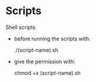 # Scripts
Shell scripts

* before running the scripts with:

    ./(script-name).sh
    
 * give the permission with:

    chmod +x (script-name).sh
